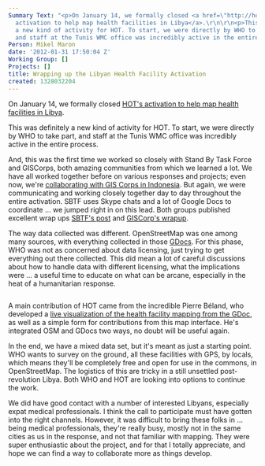 ```yaml
---
Summary Text: "<p>On January 14, we formally closed <a href=\"http://hot.openstreetmap.org/updates/2011-12-19_activation_to_map_libyan_health_facilities\">HOT's
  activation to help map health facilities in Libya</a>.\r\n\r\n<p>This was definitely
  a new kind of activity for HOT. To start, we were directly by WHO to take part,
  and staff at the Tunis WMC office was incredibly active in the entire process.\r\n\r\n"
Person: Mikel Maron
date: '2012-01-31 17:50:04 Z'
Working Group: []
Projects: []
title: Wrapping up the Libyan Health Facility Activation
created: 1328032204
---
```

<p>On January 14, we formally closed <a href="http://hot.openstreetmap.org/updates/2011-12-19_activation_to_map_libyan_health_facilities">HOT's activation to help map health facilities in Libya</a>.</p><p>This was definitely a new kind of activity for HOT. To start, we were directly by WHO to take part, and staff at the Tunis WMC office was incredibly active in the entire process.</p><p>And, this was the first time we worked so closely with Stand By Task Force and GISCorps, both amazing communities from which we learned a lot. We have all worked together before on various responses and projects; even now, we're <a href="http://hot.openstreetmap.org/updates/2012-01-10_hot_collaboration_with_gis_corps">collaborating with GIS Corps in Indonesia</a>. But again, we were communicating and working closely together day to day throughout the entire activation. SBTF uses Skype chats and a lot of Google Docs to coordinate ... we jumped right in on this lead. Both groups published excellent wrap ups <a href="http://blog.standbytaskforce.com/who-on-the-libya-deployment-where-we-are-and-where-we-are-going/">SBTF's post</a> and <a href="http://www.giscorps.org/index.php?option=com_content&amp;task=view&amp;id=111&amp;Itemid=63">GISCorp's wrapup</a>.</p><p>The way data collected was different. OpenStreetMap was one among many sources, with everything collected in those <a href="https://docs.google.com/spreadsheet/ccc?key=0Alegu6P0w1aOdC1MLXRCcmFJMnpGaUtPX01za1A2NWc&amp;hl=en_GB#gid=10
">GDocs</a>. For this phase, WHO was not as concerned about data licensing, just trying to get everything out there collected. This did mean a lot of careful discussions about how to handle data with different licensing, what the implications were ... a useful time to educate on what can be arcane, especially in the heat of a humanitarian response.</p><p><img src="/sites/default/files/pierzen-screenshot.png" alt=""></p><p>A main contribution of HOT came from the incredible Pierre Béland, who developed a <a href="http://pierzen.dev.openstreetmap.org/hot/openlayers/libya_health.php">live visualization of the health facility mapping from the GDoc</a>, as well as a simple form for contributions from this map interface. He's integrated OSM and GDocs two ways, no doubt will be useful again.</p><p>In the end, we have a mixed data set, but it's meant as just a starting point. WHO wants to survey on the ground, all these facilities with GPS, by locals, which means they'll be completely free and open for use in the commons, in OpenStreetMap. The logistics of this are tricky in a still unsettled post-revolution Libya. Both WHO and HOT are looking into options to continue the work.</p><p>We did have good contact with a number of interested Libyans, especially expat medical professionals. I think the call to participate must have gotten into the right channels. However, it was difficult to bring these folks in ... being medical professionals, they're really busy, mostly not in the same cities as us in the response, and not that familiar with mapping. They were super enthusiastic about the project, and for that I totally appreciate, and hope we can find a way to collaborate more as things develop.</p>
